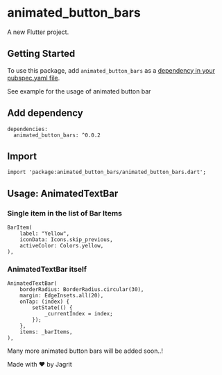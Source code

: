 # animated_button_bars

A new Flutter project.

## Getting Started

To use this package, add `animated_button_bars` as a [dependency in your pubspec.yaml file](https://flutter.io/platform-plugins/).

See example for the usage of animated button bar

## Add dependency
```
dependencies:
  animated_button_bars: ^0.0.2
```

## Import
```
import 'package:animated_button_bars/animated_button_bars.dart';
```

## Usage: AnimatedTextBar

### Single item in the list of Bar Items
```
BarItem(
    label: "Yellow",
    iconData: Icons.skip_previous,
    activeColor: Colors.yellow,
),
```

### AnimatedTextBar itself
```
AnimatedTextBar(
    borderRadius: BorderRadius.circular(30),
    margin: EdgeInsets.all(20),
    onTap: (index) {
        setState(() {
            _currentIndex = index;
        });
    },
    items: _barItems,
),
```

Many more animated button bars will be added soon..!

Made with :heart: by Jagrit